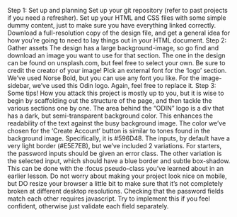 Step 1: Set up and planning
Set up your git repository (refer to past projects if you need a refresher).
Set up your HTML and CSS files with some simple dummy content, just to make sure you have everything linked correctly.
Download a full-resolution copy of the design file, and get a general idea for how you’re going to need to lay things out in your HTML document.
Step 2: Gather assets
The design has a large background-image, so go find and download an image you want to use for that section. The one in the design can be found on unsplash.com, but feel free to select your own. Be sure to credit the creator of your image!
Pick an external font for the ‘logo’ section. We’ve used Norse Bold, but you can use any font you like.
For the image-sidebar, we’ve used this Odin logo. Again, feel free to replace it.
Step 3: Some tips!
How you attack this project is mostly up to you, but it is wise to begin by scaffolding out the structure of the page, and then tackle the various sections one by one.
The area behind the “ODIN” logo is a div that has a dark, but semi-transparent background color. This enhances the readability of the text against the busy background image.
The color we’ve chosen for the ‘Create Account’ button is similar to tones found in the background image. Specifically, it is #596D48.
The inputs, by default have a very light border (#E5E7EB), but we’ve included 2 variations. For starters, the password inputs should be given an error class.
The other variation is the selected input, which should have a blue border and subtle box-shadow. This can be done with the :focus pseudo-class you’ve learned about in an earlier lesson.
Do not worry about making your project look nice on mobile, but DO resize your browser a little bit to make sure that it’s not completely broken at different desktop resolutions.
Checking that the password fields match each other requires javascript. Try to implement this if you feel confident, otherwise just validate each field separately.
